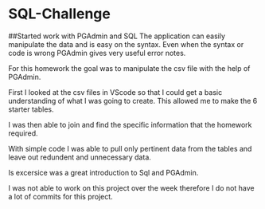 # SQL-Challenge

##Started work with PGAdmin and SQL
The application can easily manipulate the data and is easy on the syntax.  Even when the syntax or code is wrong PGAdmin gives very useful error notes.

For this homework the goal was to manipulate the csv file with the help of PGAdmin.  

First I looked at the csv files in VScode so that I could get a basic understanding of what I was going to create.  This allowed me to make the 6 starter tables.

I was then able to join and find the specific information that the homework required.

With simple code I was able to pull only pertinent data from the tables and leave out redundent and unnecessary data.

Is excersice was a great introduction to Sql and PGAdmin.


I was not able to work on this project over the week therefore I do not have a lot of commits for this project.
